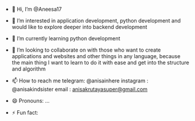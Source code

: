 - 👋 Hi, I’m @Aneesa17
- 👀 I’m interested in application development, python development and would like to explore deeper into backend development
- 🌱 I’m currently learning python development
- 💞️ I’m looking to collaborate on with those who want to create applications and websites and other things in any language, because the main thing I want to learn to do it with ease and get into the structure and algorithm
- 📫 How to reach me telegram: @anisainhere
instagram : @anisakindsister
email : anisakrutayasuper@gmail.com

- 😄 Pronouns: ...
- ⚡ Fun fact: 

<!---

Aneesa17/Aneesa17 is a ✨ special ✨ repository because its `README.md` (this file) appears on your GitHub profile.
You can click the Preview link to take a look at your changes.
--->

